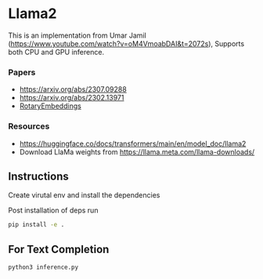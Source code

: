 # Llama2

This is an implementation from Umar Jamil (https://www.youtube.com/watch?v=oM4VmoabDAI&t=2072s), Supports both CPU and GPU inference.

### Papers

- https://arxiv.org/abs/2307.09288
- https://arxiv.org/abs/2302.13971
- [RotaryEmbeddings](https://arxiv.org/abs/2104.09864)

### Resources

- https://huggingface.co/docs/transformers/main/en/model_doc/llama2
- Download LlaMa weights from https://llama.meta.com/llama-downloads/

## Instructions

Create virutal env and install the dependencies

Post installation of deps run

```sh
pip install -e .
```

## For Text Completion

```sh
python3 inference.py
```
